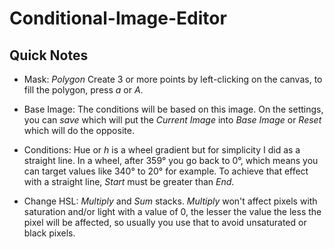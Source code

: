 # Conditional-Image-Editor

## Quick Notes

- Mask: *Polygon* Create 3 or more points by left-clicking on the canvas, to fill the polygon, press *a* or *A*.
  
- Base Image:  The conditions will be based on this image. On the settings, you can *save* which will put the *Current Image* into *Base Image* or *Reset* which will do the opposite.

- Conditions: Hue or *h* is a wheel gradient but for simplicity I did as a straight line. In a wheel, after 359° you go back to 0°, which means you can target values like 340° to 20° for example. To achieve that effect with a straight line, *Start* must be greater than *End*.

- Change HSL: *Multiply* and *Sum* stacks. *Multiply* won't affect pixels with saturation and/or light with a value of 0, the lesser the value the less the pixel will be affected, so usually you use that to avoid unsaturated or black pixels.

